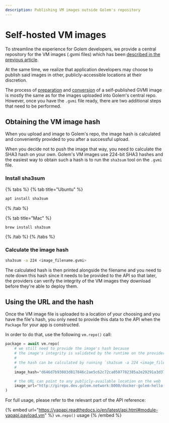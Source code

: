 ```yaml
---
description: Publishing VM images outside Golem's repository
---
```


# Self-hosted VM images

To streamline the experience for Golem developers, we provide a central repository for the VM images (.gvmi files) which has been [described in the previous article](uploading-a-golem-image.md).

At the same time, we realize that application developers may choose to publish said images in other, publicly-accessible locations at their discretion.

The process of [preparation](creating-a-docker-image.md) and [conversion](convert-a-docker-image-into-a-golem-image.md) of a self-published GVMI image is mostly the same as for the images uploaded into Golem's central repo. However, once you have the `.gvmi` file ready, there are two additional steps that need to be performed.

## Obtaining the VM image hash

When you upload and image to Golem's repo, the image hash is calculated and conveniently provided to you after a successful upload.

When you decide not to push the image that way, you need to calculate the SHA3 hash on your own. Golem's VM images use 224-bit SHA3 hashes and the easiest way to obtain such a hash is to run the `sha3sum` tool on the `.gvmi` file.

### Install sha3sum

{% tabs %}
{% tab title="Ubuntu" %}
```bash
apt install sha3sum
```
{% /tab %}

{% tab title="Mac" %}
```bash
brew install sha3sum
```
{% /tab %}
{% /tabs %}

### Calculate the image hash

```bash
sha3sum -a 224 <image_filename.gvmi>
```

The calculated hash is then printed alongside the filename and you need to note down this hash since it needs to be provided to the API so that later, the providers can verify the integrity of the VM images they download before they're able to deploy them.

## Using the URL and the hash

Once the VM image file is uploaded to a location of your choosing and you have the file's hash, you only need to provide this data to the API when the `Package` for your app is constructed.

In order to do that, use the following `vm.repo()` call:

```python
package = await vm.repo(
    # we still need to provide the image's hash because
    # the image's integrity is validated by the runtime on the provider node
    #
    # the hash can be calculated by running `sha3sum -a 224 <image_filename.gvmi>`
    #
    image_hash="d646d7b93083d817846c2ae5c62c72ca0507782385a2e29291a3d376",

    # the URL can point to any publicly-available location on the web
    image_url="http://girepo.dev.golem.network:8000/docker-golem-hello-world-latest-779758b432.gvmi",
)
```

For full usage, please refer to the relevant part of the API reference:

{% embed url="https://yapapi.readthedocs.io/en/latest/api.html#module-yapapi.payload.vm" %}
`vm.repo()` usage
{% /embed %}

